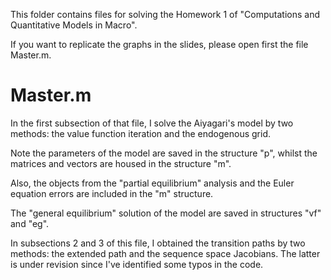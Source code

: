 This folder contains files for solving the Homework 1 of "Computations and Quantitative Models in Macro". 

If you want to replicate the graphs in the slides, please open first the file Master.m.

# Master.m

In the first subsection of that file, I solve the Aiyagari's model by two methods: the value function iteration and the endogenous grid. 

Note the parameters of the model are saved in the structure "p", whilst the matrices and vectors are housed in the structure "m". 

Also, the objects from the "partial equilibrium" analysis and the Euler equation errors are included in the "m" structure. 

The "general equilibrium" solution of the model are saved in structures "vf" and "eg". 

In subsections 2 and 3 of this file, I obtained the transition paths by two methods: the extended path and the sequence space Jacobians. The latter is under revision since I've identified some typos in the code. 
